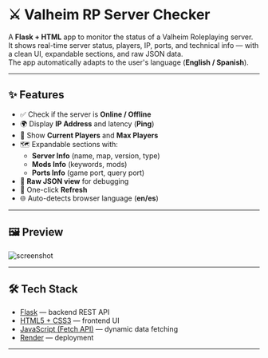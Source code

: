 # ⚔️ Valheim RP Server Checker

A **Flask + HTML** app to monitor the status of a Valheim Roleplaying server.  
It shows real-time server status, players, IP, ports, and technical info — with a clean UI, expandable sections, and raw JSON data.  
The app automatically adapts to the user's language (**English / Spanish**).

---

## ✨ Features

- ✅ Check if the server is **Online / Offline**
- 🌍 Display **IP Address** and latency (**Ping**)
- 👥 Show **Current Players** and **Max Players**
- 🗺 Expandable sections with:
  - **Server Info** (name, map, version, type)
  - **Mods Info** (keywords, mods)
  - **Ports Info** (game port, query port)
- 📜 **Raw JSON view** for debugging
- 🔄 One-click **Refresh**
- 🌐 Auto-detects browser language (**en/es**)

---

## 🖼️ Preview

![screenshot](https://via.placeholder.com/700x400.png?text=Valheim+Server+Checker+UI)

---

## 🛠️ Tech Stack

- [Flask](https://flask.palletsprojects.com/) — backend REST API
- [HTML5 + CSS3](https://developer.mozilla.org/) — frontend UI
- [JavaScript (Fetch API)](https://developer.mozilla.org/docs/Web/API/Fetch_API) — dynamic data fetching
- [Render](https://render.com/) — deployment

---


